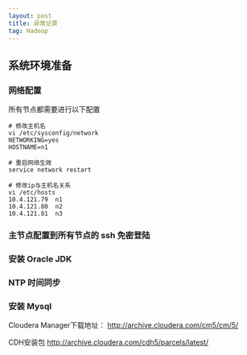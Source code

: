 ```yaml
---
layout: post
title: 异常记录
tag: Hadoop
---
```


## 系统环境准备
### 网络配置
所有节点都需要进行以下配置
```shell
# 修改主机名
vi /etc/sysconfig/network
NETWORKING=yes
HOSTNAME=n1

# 重启网络生效
service network restart

# 修改ip与主机名关系
vi /etc/hosts
10.4.121.79  n1
10.4.121.80  n2
10.4.121.81  n3
```
### 主节点配置到所有节点的 ssh 免密登陆
### 安装 Oracle JDK
### NTP 时间同步
### 安装 Mysql

Cloudera Manager下载地址：
http://archive.cloudera.com/cm5/cm/5/

CDH安装包
http://archive.cloudera.com/cdh5/parcels/latest/